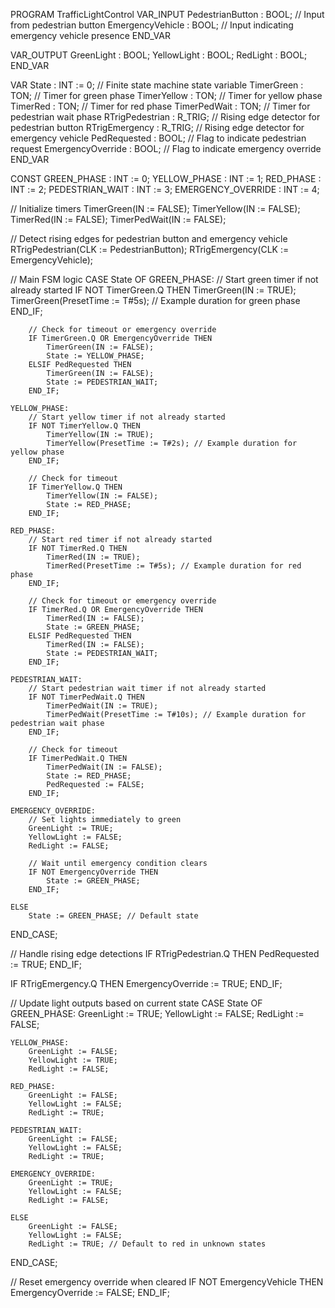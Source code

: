 PROGRAM TrafficLightControl
VAR_INPUT
    PedestrianButton : BOOL; // Input from pedestrian button
    EmergencyVehicle : BOOL; // Input indicating emergency vehicle presence
END_VAR

VAR_OUTPUT
    GreenLight : BOOL;
    YellowLight : BOOL;
    RedLight : BOOL;
END_VAR

VAR
    State : INT := 0; // Finite state machine state variable
    TimerGreen : TON; // Timer for green phase
    TimerYellow : TON; // Timer for yellow phase
    TimerRed : TON; // Timer for red phase
    TimerPedWait : TON; // Timer for pedestrian wait phase
    RTrigPedestrian : R_TRIG; // Rising edge detector for pedestrian button
    RTrigEmergency : R_TRIG; // Rising edge detector for emergency vehicle
    PedRequested : BOOL; // Flag to indicate pedestrian request
    EmergencyOverride : BOOL; // Flag to indicate emergency override
END_VAR

CONST
    GREEN_PHASE : INT := 0;
    YELLOW_PHASE : INT := 1;
    RED_PHASE : INT := 2;
    PEDESTRIAN_WAIT : INT := 3;
    EMERGENCY_OVERRIDE : INT := 4;

// Initialize timers
TimerGreen(IN := FALSE);
TimerYellow(IN := FALSE);
TimerRed(IN := FALSE);
TimerPedWait(IN := FALSE);

// Detect rising edges for pedestrian button and emergency vehicle
RTrigPedestrian(CLK := PedestrianButton);
RTrigEmergency(CLK := EmergencyVehicle);

// Main FSM logic
CASE State OF
    GREEN_PHASE:
        // Start green timer if not already started
        IF NOT TimerGreen.Q THEN
            TimerGreen(IN := TRUE);
            TimerGreen(PresetTime := T#5s); // Example duration for green phase
        END_IF;

        // Check for timeout or emergency override
        IF TimerGreen.Q OR EmergencyOverride THEN
            TimerGreen(IN := FALSE);
            State := YELLOW_PHASE;
        ELSIF PedRequested THEN
            TimerGreen(IN := FALSE);
            State := PEDESTRIAN_WAIT;
        END_IF;

    YELLOW_PHASE:
        // Start yellow timer if not already started
        IF NOT TimerYellow.Q THEN
            TimerYellow(IN := TRUE);
            TimerYellow(PresetTime := T#2s); // Example duration for yellow phase
        END_IF;

        // Check for timeout
        IF TimerYellow.Q THEN
            TimerYellow(IN := FALSE);
            State := RED_PHASE;
        END_IF;

    RED_PHASE:
        // Start red timer if not already started
        IF NOT TimerRed.Q THEN
            TimerRed(IN := TRUE);
            TimerRed(PresetTime := T#5s); // Example duration for red phase
        END_IF;

        // Check for timeout or emergency override
        IF TimerRed.Q OR EmergencyOverride THEN
            TimerRed(IN := FALSE);
            State := GREEN_PHASE;
        ELSIF PedRequested THEN
            TimerRed(IN := FALSE);
            State := PEDESTRIAN_WAIT;
        END_IF;

    PEDESTRIAN_WAIT:
        // Start pedestrian wait timer if not already started
        IF NOT TimerPedWait.Q THEN
            TimerPedWait(IN := TRUE);
            TimerPedWait(PresetTime := T#10s); // Example duration for pedestrian wait phase
        END_IF;

        // Check for timeout
        IF TimerPedWait.Q THEN
            TimerPedWait(IN := FALSE);
            State := RED_PHASE;
            PedRequested := FALSE;
        END_IF;

    EMERGENCY_OVERRIDE:
        // Set lights immediately to green
        GreenLight := TRUE;
        YellowLight := FALSE;
        RedLight := FALSE;

        // Wait until emergency condition clears
        IF NOT EmergencyOverride THEN
            State := GREEN_PHASE;
        END_IF;

    ELSE
        State := GREEN_PHASE; // Default state
END_CASE;

// Handle rising edge detections
IF RTrigPedestrian.Q THEN
    PedRequested := TRUE;
END_IF;

IF RTrigEmergency.Q THEN
    EmergencyOverride := TRUE;
END_IF;

// Update light outputs based on current state
CASE State OF
    GREEN_PHASE:
        GreenLight := TRUE;
        YellowLight := FALSE;
        RedLight := FALSE;

    YELLOW_PHASE:
        GreenLight := FALSE;
        YellowLight := TRUE;
        RedLight := FALSE;

    RED_PHASE:
        GreenLight := FALSE;
        YellowLight := FALSE;
        RedLight := TRUE;

    PEDESTRIAN_WAIT:
        GreenLight := FALSE;
        YellowLight := FALSE;
        RedLight := TRUE;

    EMERGENCY_OVERRIDE:
        GreenLight := TRUE;
        YellowLight := FALSE;
        RedLight := FALSE;

    ELSE
        GreenLight := FALSE;
        YellowLight := FALSE;
        RedLight := TRUE; // Default to red in unknown states
END_CASE;

// Reset emergency override when cleared
IF NOT EmergencyVehicle THEN
    EmergencyOverride := FALSE;
END_IF;



